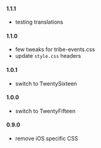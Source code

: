 #### 1.1.1
* testing translations

#### 1.1.0
* few tweaks for tribe-events.css
* update `style.css` headers

#### 1.0.1
* switch to TwentySixteen

#### 1.0.0
* switch to TwentyFifteen

#### 0.9.0
* remove iOS specific CSS
